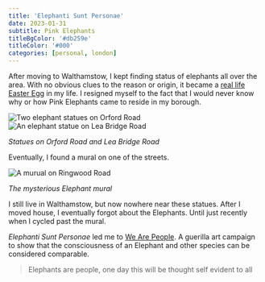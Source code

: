 ```yaml
---
title: 'Elephanti Sunt Personae'
date: 2023-01-31
subtitle: Pink Elephants
titleBgColor: '#db259e'
titleColor: '#000'
categories: [personal, london]
---
```


After moving to Walthamstow, I kept finding status of elephants all over the area. With no obvious clues to the reason or origin, it became a [real life Easter Egg](https://www.reddit.com/r/IRLEasterEggs/) in my life. I resigned myself to the fact that I would never know why or how Pink Elephants came to reside in my borough.

![Two elephant statues on Orford Road](/images/blog/elephanti-sunt-personae/orford-road.png)
![An elephant statue on Lea Bridge Road](/images/blog/elephanti-sunt-personae/lea-bridge-road.png)

_Statues on Orford Road and Lea Bridge Road_

Eventually, I found a mural on one of the streets.

![A murual on Ringwood Road](/images/blog/elephanti-sunt-personae/mural.jpg)

_The mysterious Elephant mural_

I still live in Walthamstow, but now nowhere near these statues. After I moved house, I eventually forgot about the Elephants. Until just recently when I cycled past the mural.

_Elephanti Sunt Personae_ led me to [We Are People](https://wearepeople.org.uk/). A guerilla art campaign to show that the consciousness of an Elephant and other species can be considered comparable.

> Elephants are people, one day this will be thought self evident to all
